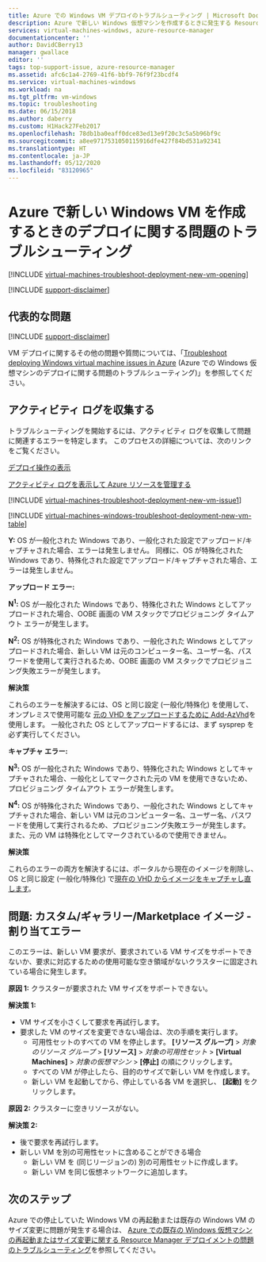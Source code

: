 ```yaml
---
title: Azure での Windows VM デプロイのトラブルシューティング | Microsoft Docs
description: Azure で新しい Windows 仮想マシンを作成するときに発生する Resource Manager デプロイメントの問題のトラブルシューティング
services: virtual-machines-windows, azure-resource-manager
documentationcenter: ''
author: DavidCBerry13
manager: gwallace
editor: ''
tags: top-support-issue, azure-resource-manager
ms.assetid: afc6c1a4-2769-41f6-bbf9-76f9f23bcdf4
ms.service: virtual-machines-windows
ms.workload: na
ms.tgt_pltfrm: vm-windows
ms.topic: troubleshooting
ms.date: 06/15/2018
ms.author: daberry
ms.custom: H1Hack27Feb2017
ms.openlocfilehash: 78db1ba0eaff0dce83ed13e9f20c3c5a5b96bf9c
ms.sourcegitcommit: a8ee9717531050115916dfe427f84bd531a92341
ms.translationtype: HT
ms.contentlocale: ja-JP
ms.lasthandoff: 05/12/2020
ms.locfileid: "83120965"
---
```

# <a name="troubleshoot-deployment-issues-when-creating-a-new-windows-vm-in-azure"></a>Azure で新しい Windows VM を作成するときのデプロイに関する問題のトラブルシューティング
[!INCLUDE [virtual-machines-troubleshoot-deployment-new-vm-opening](../../../includes/virtual-machines-troubleshoot-deployment-new-vm-opening-include.md)]

[!INCLUDE [support-disclaimer](../../../includes/support-disclaimer.md)]

## <a name="top-issues"></a>代表的な問題
[!INCLUDE [support-disclaimer](../../../includes/virtual-machines-windows-troubleshoot-deploy-vm-top.md)]

VM デプロイに関するその他の問題や質問については、「[Troubleshoot deploying Windows virtual machine issues in Azure](troubleshoot-deploy-vm-windows.md) (Azure での Windows 仮想マシンのデプロイに関する問題のトラブルシューティング)」を参照してください。

## <a name="collect-activity-logs"></a>アクティビティ ログを収集する
トラブルシューティングを開始するには、アクティビティ ログを収集して問題に関連するエラーを特定します。 このプロセスの詳細については、次のリンクをご覧ください。

[デプロイ操作の表示](../../azure-resource-manager/templates/deployment-history.md)

[アクティビティ ログを表示して Azure リソースを管理する](../../resource-group-audit.md)

[!INCLUDE [virtual-machines-troubleshoot-deployment-new-vm-issue1](../../../includes/virtual-machines-troubleshoot-deployment-new-vm-issue1-include.md)]

[!INCLUDE [virtual-machines-windows-troubleshoot-deployment-new-vm-table](../../../includes/virtual-machines-windows-troubleshoot-deployment-new-vm-table.md)]

**Y:** OS が一般化された Windows であり、一般化された設定でアップロード/キャプチャされた場合、エラーは発生しません。 同様に、OS が特殊化された Windows であり、特殊化された設定でアップロード/キャプチャされた場合、エラーは発生しません。

**アップロード エラー:**

**N<sup>1</sup>:** OS が一般化された Windows であり、特殊化された Windows としてアップロードされた場合、OOBE 画面の VM スタックでプロビジョニング タイムアウト エラーが発生します。

**N<sup>2</sup>:** OS が特殊化された Windows であり、一般化された Windows としてアップロードされた場合、新しい VM は元のコンピューター名、ユーザー名、パスワードを使用して実行されるため、OOBE 画面の VM スタックでプロビジョニング失敗エラーが発生します。

**解決策**

これらのエラーを解決するには、OS と同じ設定 (一般化/特殊化) を使用して、オンプレミスで使用可能な [元の VHD をアップロードするために Add-AzVhd](https://docs.microsoft.com/powershell/module/az.compute/add-azvhd)を使用します。 一般化された OS としてアップロードするには、まず sysprep を必ず実行してください。

**キャプチャ エラー:**

**N<sup>3</sup>:** OS が一般化された Windows であり、特殊化された Windows としてキャプチャされた場合、一般化としてマークされた元の VM を使用できないため、プロビジョニング タイムアウト エラーが発生します。

**N<sup>4</sup>:** OS が特殊化された Windows であり、一般化された Windows としてキャプチャされた場合、新しい VM は元のコンピューター名、ユーザー名、パスワードを使用して実行されるため、プロビジョニング失敗エラーが発生します。 また、元の VM は特殊化としてマークされているので使用できません。

**解決策**

これらのエラーの両方を解決するには、ポータルから現在のイメージを削除し、OS と同じ設定 (一般化/特殊化) で[現在の VHD からイメージをキャプチャし直します](../windows/create-vm-specialized.md)。

## <a name="issue-customgallerymarketplace-image-allocation-failure"></a>問題: カスタム/ギャラリー/Marketplace イメージ - 割り当てエラー
このエラーは、新しい VM 要求が、要求されている VM サイズをサポートできないか、要求に対応するための使用可能な空き領域がないクラスターに固定されている場合に発生します。

**原因 1:** クラスターが要求された VM サイズをサポートできない。

**解決策 1:**

* VM サイズを小さくして要求を再試行します。
* 要求した VM のサイズを変更できない場合は、次の手順を実行します。
  * 可用性セットのすべての VM を停止します。
    **[リソース グループ]**  > *対象のリソース グループ* >  **[リソース]**  > *対象の可用性セット* >  **[Virtual Machines]**  > *対象の仮想マシン* >  **[停止]** の順にクリックします。
  * すべての VM が停止したら、目的のサイズで新しい VM を作成します。
  * 新しい VM を起動してから、停止している各 VM を選択し、 **[起動]** をクリックします。

**原因 2:** クラスターに空きリソースがない。

**解決策 2:**

* 後で要求を再試行します。
* 新しい VM を別の可用性セットに含めることができる場合
  * 新しい VM を (同じリージョンの) 別の可用性セットに作成します。
  * 新しい VM を同じ仮想ネットワークに追加します。

## <a name="next-steps"></a>次のステップ
Azure での停止していた Windows VM の再起動または既存の Windows VM のサイズ変更に問題が発生する場合は、 [Azure での既存の Windows 仮想マシンの再起動またはサイズ変更に関する Resource Manager デプロイメントの問題のトラブルシューティング](restart-resize-error-troubleshooting.md)を参照してください。


